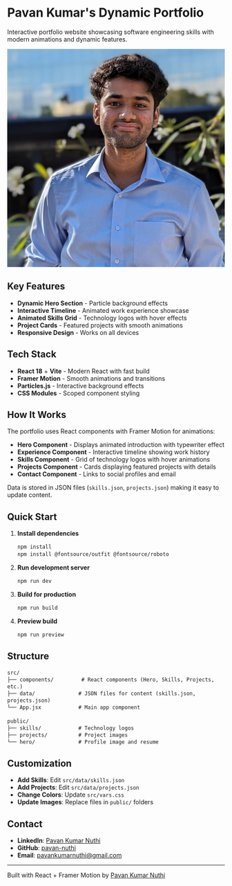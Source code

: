 # Pavan Kumar's Dynamic Portfolio

Interactive portfolio website showcasing software engineering skills with modern animations and dynamic features.

![Portfolio Preview](public/hero/heroImage.png)

## Key Features

- **Dynamic Hero Section** - Particle background effects
- **Interactive Timeline** - Animated work experience showcase
- **Animated Skills Grid** - Technology logos with hover effects
- **Project Cards** - Featured projects with smooth animations
- **Responsive Design** - Works on all devices

## Tech Stack

- **React 18** + **Vite** - Modern React with fast build
- **Framer Motion** - Smooth animations and transitions
- **Particles.js** - Interactive background effects
- **CSS Modules** - Scoped component styling

## How It Works

The portfolio uses React components with Framer Motion for animations:

- **Hero Component** - Displays animated introduction with typewriter effect
- **Experience Component** - Interactive timeline showing work history
- **Skills Component** - Grid of technology logos with hover animations
- **Projects Component** - Cards displaying featured projects with details
- **Contact Component** - Links to social profiles and email

Data is stored in JSON files (`skills.json`, `projects.json`) making it easy to update content.

## Quick Start

1. **Install dependencies**
   ```bash
   npm install
   npm install @fontsource/outfit @fontsource/roboto
   ```

2. **Run development server**
   ```bash
   npm run dev
   ```

3. **Build for production**
   ```bash
   npm run build
   ```

4. **Preview build**
   ```bash
   npm run preview
   ```

## Structure

```
src/
├── components/         # React components (Hero, Skills, Projects, etc.)
├── data/              # JSON files for content (skills.json, projects.json)
└── App.jsx            # Main app component

public/
├── skills/            # Technology logos
├── projects/          # Project images
└── hero/              # Profile image and resume
```

## Customization

- **Add Skills**: Edit `src/data/skills.json`
- **Add Projects**: Edit `src/data/projects.json`  
- **Change Colors**: Update `src/vars.css`
- **Update Images**: Replace files in `public/` folders

## Contact

- **LinkedIn**: [Pavan Kumar Nuthi](https://linkedin.com/in/pavan-kumar-nuthi-80a9002a8)
- **GitHub**: [pavan-nuthi](https://github.com/pavan-nuthi)
- **Email**: pavankumarnuthi@gmail.com

---

Built with React + Framer Motion by [Pavan Kumar Nuthi](https://github.com/pavan-nuthi)

  


